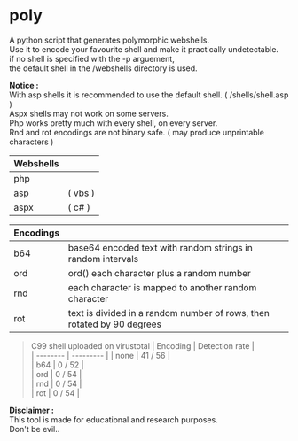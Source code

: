 # poly
A python script that generates polymorphic webshells.  
Use it to encode your favourite shell and make it practically undetectable.  
if no shell is specified with the -p arguement,  
the default shell in the /webshells directory is used.  
  
**Notice :**  
With asp shells it is recommended to use the default shell. ( /shells/shell.asp )  
Aspx shells may not work on some servers.  
Php works pretty much with every shell, on every server.  
Rnd and rot encodings are not binary safe. ( may produce unprintable characters )  

| Webshells |   |  
| --------- | --------- |  
| php |  |  
| asp | ( vbs ) |  
| aspx | ( c# ) |  
  
| Encodings |   |  
| --------- | --------- |  
| b64  |  base64 encoded text with random strings in random intervals |  
| ord  |  ord() each character plus a random number |  
| rnd  |  each character is mapped to another random character |  
| rot  |  text is divided in a random number of rows, then rotated by 90 degrees |  

>C99 shell uploaded on virustotal
| Encoding | Detection rate |  
| -------- | --------- |
| none | 41 / 56 |  
| b64 | 0 / 52 |  
| ord | 0 / 54 |  
| rnd | 0 / 54 |  
| rot | 0 / 54 |  

**Disclaimer :**  
This tool is made for educational and research purposes.  
Don't be evil.. 
